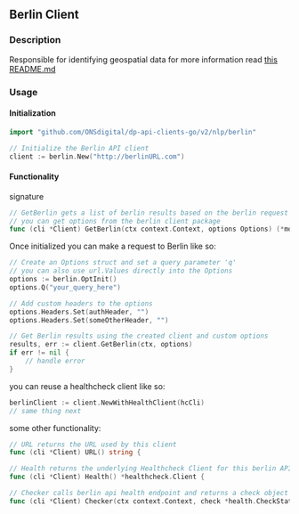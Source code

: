 ## Berlin Client

### Description

Responsible for identifying geospatial data for more information read [this README.md](https://github.com/ONSdigital/dp-nlp-berlin-api/blob/develop/README.md)

### Usage

#### Initialization

```go
import "github.com/ONSdigital/dp-api-clients-go/v2/nlp/berlin"

// Initialize the Berlin API client
client := berlin.New("http://berlinURL.com")
```

#### Functionality

signature
```go
// GetBerlin gets a list of berlin results based on the berlin request
// you can get options from the berlin client package 
func (cli *Client) GetBerlin(ctx context.Context, options Options) (*models.Berlin, errors.Error)
```
Once initialized you can make a request to Berlin like so:

```go
// Create an Options struct and set a query parameter 'q'
// you can also use url.Values directly into the Options
options := berlin.OptInit()
options.Q("your_query_here")

// Add custom headers to the options
options.Headers.Set(authHeader, "")
options.Headers.Set(someOtherHeader, "")

// Get Berlin results using the created client and custom options
results, err := client.GetBerlin(ctx, options)
if err != nil {
    // handle error
}
```

you can reuse a healthcheck client like so:

```go
berlinClient := client.NewWithHealthClient(hcCli)
// same thing next
```

some other functionality:
```go
// URL returns the URL used by this client
func (cli *Client) URL() string {

// Health returns the underlying Healthcheck Client for this berlin API client
func (cli *Client) Health() *healthcheck.Client {

// Checker calls berlin api health endpoint and returns a check object to the caller
func (cli *Client) Checker(ctx context.Context, check *health.CheckState) error {
```
